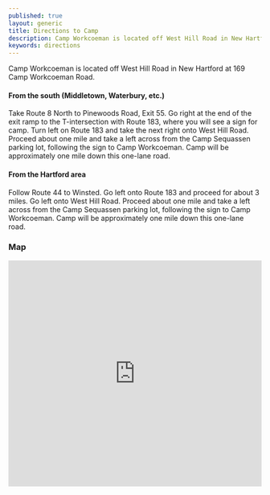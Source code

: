 ```yaml
---
published: true
layout: generic
title: Directions to Camp
description: Camp Workcoeman is located off West Hill Road in New Hartford at 169 Camp Workcoeman Road, approximately one mile from the turn off West Hill Road.
keywords: directions
---
```


Camp Workcoeman is located off West Hill Road in New Hartford at 169 Camp
Workcoeman Road.

#### From the south (Middletown, Waterbury, etc.)

Take Route 8 North to Pinewoods Road, Exit 55. Go right at the end of the exit
ramp to the T-intersection with Route 183,
where you will see a sign for camp. Turn left on Route 183 and take the next
right onto West Hill Road. Proceed about one mile and take a left across from
the Camp Sequassen parking lot, following the sign to Camp Workcoeman. Camp
will be approximately one mile down this one-lane road.

#### From the Hartford area

Follow Route 44 to Winsted. Go left onto Route 183 and proceed for about 3
miles. Go left onto West Hill Road. Proceed about one mile and take a left
across from the Camp Sequassen parking lot, following the sign to Camp
Workcoeman. Camp will be approximately one mile down this one-lane road.

### Map
<iframe src="https://www.google.com/maps/embed?pb=!1m18!1m12!1m3!1d47522.00396624314!2d-73.04580980342229!3d41.89016342071764!2m3!1f0!2f0!3f0!3m2!1i1024!2i768!4f13.1!3m3!1m2!1s0x0%3A0x5d2a614e5f0f0f2b!2sCamp+Workcoeman!5e0!3m2!1sen!2sus!4v1388694906639" width="100%" height="450" style="border:0"></iframe>
